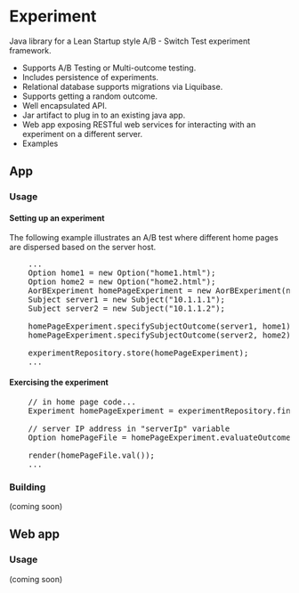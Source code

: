 # Experiment

Java library for a Lean Startup style A/B - Switch Test experiment framework.

* Supports A/B Testing or Multi-outcome testing.
* Includes persistence of experiments.
* Relational database supports migrations via Liquibase.
* Supports getting a random outcome.
* Well encapsulated API.
* Jar artifact to plug in to an existing java app.
* Web app exposing RESTful web services for interacting with an experiment on a different server.
* Examples

## App

### Usage

#### Setting up an experiment

The following example illustrates an A/B test where different home pages are dispersed based on the server host.

<pre>
	...
	Option home1 = new Option("home1.html");
	Option home2 = new Option("home2.html");
	AorBExperiment homePageExperiment = new AorBExperiment(new ExperimentName("Home Page"), home1, home2);
	Subject server1 = new Subject("10.1.1.1");
	Subject server2 = new Subject("10.1.1.2");
	
	homePageExperiment.specifySubjectOutcome(server1, home1);
	homePageExperiment.specifySubjectOutcome(server2, home2);
	
	experimentRepository.store(homePageExperiment);
	...
</pre>

#### Exercising the experiment

<pre>
	// in home page code...
	Experiment homePageExperiment = experimentRepository.findBy(new ExperimentName("Home Page"));
	
	// server IP address in "serverIp" variable
	Option homePageFile = homePageExperiment.evaluateOutcomeFor(new Subject(serverIp));
	
	render(homePageFile.val());
	...
</pre>

### Building

(coming soon)

## Web app

### Usage

(coming soon)

